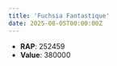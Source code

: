 ```yaml
---
title: 'Fuchsia Fantastique'
date: 2025-08-05T00:00:00Z
---
```

- **RAP**: 252459
- **Value**: 380000
